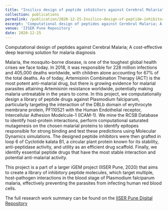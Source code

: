 ```yaml
---
title: "Insilico design of peptide inhibitors against Cerebral Malaria"
collection: publications
permalink: /publication/2020-12-25-Insilico-design-of-peptide-inhibitors-against-Cerebral-Malaria
excerpt: 'Computational design of peptides against Cerebral Malaria; A cost-effective deep learning solution for malaria diagnosis'
venue: 'IISER Pune Repository'
date: 2020-12-25
---
```

Computational design of peptides against Cerebral Malaria; A cost-effective deep learning solution for malaria diagnosis

Malaria, the mosquito-borne disease, is one of the toughest global health crises we face today. In 2018, it was responsible for 228 million infections and 405,000 deaths worldwide, with children alone accounting for 67% of the total deaths. As of today, Artemisinin Combination Therapy (ACT) is the most potent anti-malarial drug, but there is growing evidence for malarial parasites attaining Artemisinin resistance worldwide, potentially making malaria untreatable in the years to come. In this project, we computationally design a library of peptide drugs against Plasmodium falciparum, particularly targeting the interaction of the DBLb domain of erythrocyte membrane protein, PF110521 with the Human Endothelial receptor, Intercellular Adhesion Modelcule-1 (ICAM-1). We mine the RCSB Database to identify host-protein interactions, perform computational saturated mutagenesis on the chosen malarial proteins to identify epitopes responsible for strong binding and test these predictions using Molecular Dynamics simulations. The designed peptide inhibitors were then grafted in loop 6 of Cyclotide kalata B1, a circular plant protein known for its stability, anti-peptidase activity, and utility as an efficient drug scaffold. Finally, we identify essential peptide drugs that have the most stable interaction and potential anti-malarial activity.

This project is a part of a larger iGEM project (IISER Pune, 2020) that aims to create a library of inhibitory peptide molecules, which target multiple, host-pathogen interactions in the blood stage of Plasmodium falciparum malaria, effectively preventing the parasites from infecting human red blood cells.

The full research work summary can be found on the [IISER Pune Digital Repository](http://dr.iiserpune.ac.in:8080/xmlui/handle/123456789/5864)
